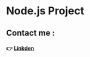 # Node.js Project



## Contact me :
#### 👉 [Linkden](https://linkedin.com/in/youness-bachar-khir-565934316)
